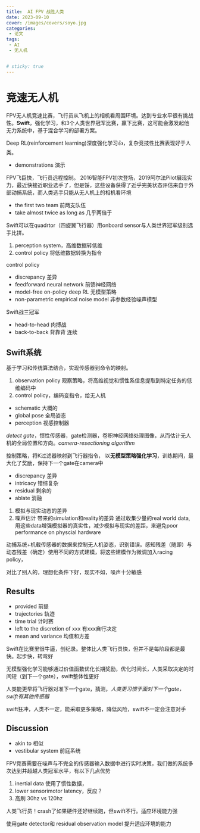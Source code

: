 ```yaml
---
title:  AI FPV 战胜人类
date: 2023-09-10
cover: /images/covers/soyo.jpg
categories:
 - 论文
tags:
 - AI
 - 无人机


# sticky: true
---
```


<!-- more -->

# 竞速无人机
FPV无人机竞速比赛，飞行员从飞机上的相机看周围环境。达到专业水平很有挑战性。**Swift**，强化学习，和3个人类世界冠军比赛，赢下比赛，这可能会激发起他无力系统中，基于混合学习的部署方案。

Deep RL(reinforcement learning)深度强化学习👍，复杂竞技性比赛表现好于人类。

- demonstrations 演示

FPV飞巨快，飞行员远程控制。 2016智能FPV初次登场，2019阿尔法Pilot展现实力，最近快接近职业选手了，但是馁，这些设备获得了近乎完美状态评估来自于外部动捕系统，而人类选手只能从无人机上的相机看环境

- the first two team 前两支队伍
- take almost twice as long as 几乎两倍于

Swift可以在quadrtor（四旋翼飞行器）用onboard sensor与人类世界冠军级别选手比拼。

1. perception system，高维数据转低维
2. control policy 将低维数据转换为指令

control policy 

- discrepancy 差异
- feedforward neural network 前馈神经网络
- model-free on-policy deep RL 无模型策略
- non-parametric empirical noise model 非参数经验噪声模型

 Swift战三冠军

- head-to-head 肉搏战
- back-to-back 背靠背 连续

## Swift系统

基于学习和传统算法结合，实现传感器到命令的映射。

1. observation policy 观察策略，将高维视觉和惯性系信息提取到特定任务的低维编码中
2. control policy，编码变指令，给无人机

- schematic 大概的
- global pose 全局姿态
- perception 视感控制器


*detect gate*，惯性传感器，gate检测器，卷积神经网络处理图像，从而估计无人机的全局位置和方向。*camera-resectioning algorithm*

控制策略，将K过滤器映射到飞行器指令， 以**无模型策略强化学习**，训练期间，最大化了奖励，保持下一个gate在camera中

- discrepancy 差异
- intricacy 错综复杂
- residual 剩余的
- ablate 消融

1. 模拟与现实动态的差异
2. 噪声估计
带来的simulation和reality的差异
通过收集少量的real world data,用这些data增强模拟器的真实性，减少模拟与现实的差距，来避免poor performance on physcial hardware

动捕系统+机载传感器的数据来控制无人机姿态，识别错误。感知残差（随即）与动态残差（确定）使用不同的方式建模，将这些建模作为微调加入racing policy，

对比了别人的，理想化条件下好，现实不如，噪声十分敏感

## Results

- provided 前提
- trajectories 轨迹
- time trial 计时赛
- left to the discretion of xxx 有xxx自行决定
- mean and variance 均值和方差

Swift在比赛里很牛逼，创纪录。整体比人类飞行员快，但并不是每阶段都是最快。起步快，转弯好

无模型强化学习能够通过价值函数优化长期奖励，优化时间长，人类采取决定的时间短（到下一个gate），swift整体性更好

人类能更早将飞行器对准下一个gate，猜测，*人类更习惯于面对下一个gate，swift有其他传感器*

swift狂冲，人类不一定，能采取更多策略，降低风险，swift不一定会注意对手


## Discussion

- akin to 相似
- vestibular system 前庭系统

FPV竞赛需要在噪声与不完全的传感器输入数据中进行实时决策，我们做的系统多次达到并超越人类冠军水平，有以下几点优势

1. inertial data 使用了惯性数据，
2. lower sensorimotor latency，反应？
3. 高刷 30hz vs 120hz

人类飞行员！crash了如果硬件还好继续跑，但swift不行。适应环境能力强

使用gate detector和 residual observation model 提升适应环境的能力






